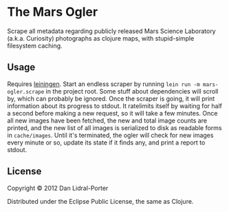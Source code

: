 # The Mars Ogler

Scrape all metadata regarding publicly released Mars Science Laboratory
(a.k.a. Curiosity) photographs as clojure maps, with stupid-simple
filesystem caching.

## Usage

Requires [leiningen][lein]. Start an endless scraper by running `lein run -m
mars-ogler.scrape` in the project root. Some stuff about dependencies will
scroll by, which can probably be ignored. Once the scraper is going, it will
print information about its progress to stdout. It ratelimits itself by waiting
for half a second before making a new request, so it will take a few minutes.
Once all new images have been fetched, the new and total image counts are
printed, and the new list of all images is serialized to disk as readable forms
in `cache/images`. Until it's terminated, the ogler will check for new images
every minute or so, update its state if it finds any, and print a report to
stdout.

[lein]: http://leiningen.org

## License

Copyright © 2012 Dan Lidral-Porter

Distributed under the Eclipse Public License, the same as Clojure.
